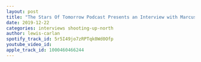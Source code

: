 ```yaml
---
layout: post
title: "The Stars Of Tomorrow Podcast Presents an Interview with Marcus Gold II"
date: 2019-12-22
categories: interviews shooting-up-north
author: lewis-carlan
spotify_track_id: 5r5I49jo7zRPTqk0Wd0Ofp
youtube_video_id: 
apple_track_id: 1000460466244
---
```

